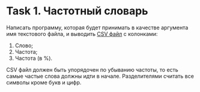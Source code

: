
# Task 1. Частотный словарь

Написать программу, которая будет принимать в качестве аргумента имя текстового файла, и выводить [CSV файл](http://ru.wikipedia.org/wiki/CSV) с колонками:

1. Слово;
2. Частота;
3. Частота (в %).

CSV файл должен быть упорядочен по убыванию частоты, то есть самые частые слова должны идти в начале. Разделителями считать все символы кроме букв и цифр.
